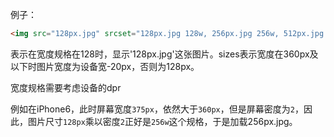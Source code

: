例子：

```html
<img src="128px.jpg" srcset="128px.jpg 128w, 256px.jpg 256w, 512px.jpg 512w" sizes="(max-width: 360px) calc(100vw - 20px), 128px">
```

表示在宽度规格在128时，显示'128px.jpg'这张图片。sizes表示宽度在360px及以下时图片宽度为设备宽-20px，否则为128px。



宽度规格需要考虑设备的dpr

例如在iPhone6，此时屏幕宽度`375px`，依然大于`360px`，但是屏幕密度为`2`，因此，图片尺寸`128px`乘以密度`2`正好是`256w`这个规格，于是加载256px.jpg。


